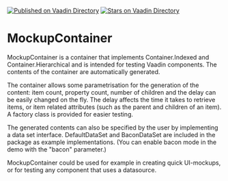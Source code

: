 [![Published on Vaadin  Directory](https://img.shields.io/badge/Vaadin%20Directory-published-00b4f0.svg)](https://vaadin.com/directory/component/mockupcontainer)
[![Stars on Vaadin Directory](https://img.shields.io/vaadin-directory/star/mockupcontainer.svg)](https://vaadin.com/directory/component/mockupcontainer)

# MockupContainer

MockupContainer is a container that implements Container.Indexed and Container.Hierarchical and is intended for testing Vaadin components. The contents of the container are automatically generated. 

The container allows some parametrisation for the generation of the content: item count, property count, number of children and the delay can be easily changed on the fly. The delay affects the time it takes to retrieve items, or item related attributes (such as the parent and children of an item). A factory class is provided for easier testing.

The generated contents can also be specified by the user by implementing a data set interface. DefaultDataSet and BaconDataSet are included in the package as example implementations. (You can enable bacon mode in the demo with the "bacon" parameter.)

MockupContainer could be used for example in creating quick UI-mockups, or for testing any component that uses a datasource.
